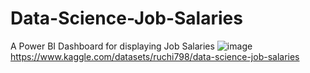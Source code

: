 # Data-Science-Job-Salaries
A Power BI Dashboard for displaying Job Salaries
![image](https://github.com/AahanKotian/Data-Science-Job-Salaries/assets/106942580/a32e9c8f-b8c4-4d32-8eb4-0e2299e1a2fa)
https://www.kaggle.com/datasets/ruchi798/data-science-job-salaries
